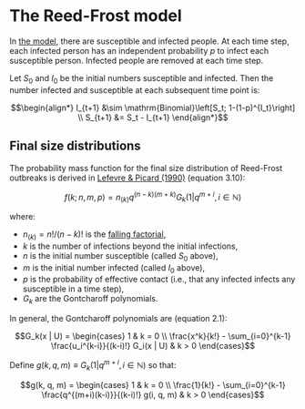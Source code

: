 # The Reed-Frost model

In [the model](https://en.wikipedia.org/wiki/Reed%E2%80%93Frost_model), there are susceptible and infected people. At each time step, each infected person has an independent probability $p$ to infect each susceptible person. Infected people are removed at each time step.

Let $S_0$ and $I_0$ be the initial numbers susceptible and infected. Then the number infected and susceptible at each subsequent time point is:

```math
\begin{align*}
I_{t+1} &\sim \mathrm{Binomial}\left[S_t; 1-(1-p)^{I_t}\right] \\
S_{t+1} &= S_t - I_{t+1}
\end{align*}
```

## Final size distributions

The probability mass function for the final size distribution of Reed-Frost outbreaks is derived in [Lefevre & Picard (1990)](https://www.doi.org/10.2307/1427595) (equation 3.10):

```math
f(k; n, m, p) = n_{(k)} q^{(n-k)(m+k)} G_k(1 | q^{m+i}, i \in \mathbb{N})
```

where:

- $n_{(k)} = n!/(n-k)!$ is the [falling factorial](https://en.wikipedia.org/wiki/Falling_and_rising_factorials),
- $k$ is the number of infections beyond the initial infections,
- $n$ is the initial number susceptible (called $S_0$ above),
- $m$ is the initial number infected (called $I_0$ above),
- $p$ is the probability of effective contact (i.e., that any infected infects any susceptible in a time step),
- $G_k$ are the Gontcharoff polynomials.

In general, the Gontcharoff polynomials are (equation 2.1):

```math
G_k(x | U) = \begin{cases}
  1 & k = 0 \\
  \frac{x^k}{k!} - \sum_{i=0}^{k-1} \frac{u_i^{k-i}}{(k-i)!} G_i(x | U) & k > 0
\end{cases}
```

Define $g(k, q, m) \equiv G_k(1 | q^{m+i}, i \in \mathbb{N})$ so that:

```math
g(k, q, m) = \begin{cases}
  1 & k = 0 \\
  \frac{1}{k!} - \sum_{i=0}^{k-1} \frac{q^{(m+i)(k-i)}}{(k-i)!} g(i, q, m) & k > 0
\end{cases}
```
